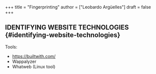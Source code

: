 +++
title = "Fingerprinting"
author = ["Leobardo Argüelles"]
draft = false
+++

## IDENTIFYING WEBSITE TECHNOLOGIES {#identifying-website-technologies}

Tools:

-   <https://builtwith.com/>
-   Wappalyzer
-   Whatweb (Linux tool)
